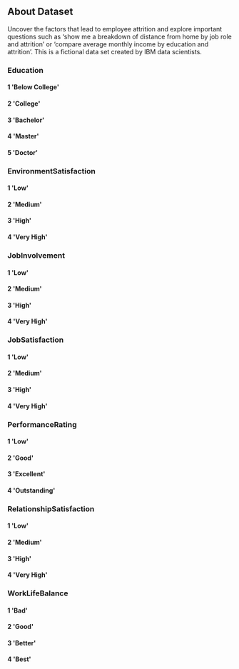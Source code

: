 ## About Dataset
Uncover the factors that lead to employee attrition and explore important questions such as ‘show me a breakdown of distance from home by job role and attrition’ or ‘compare average monthly income by education and attrition’. This is a fictional data set created by IBM data scientists.

### Education
#### 1 'Below College'
#### 2 'College'
#### 3 'Bachelor'
#### 4 'Master'
#### 5 'Doctor'

### EnvironmentSatisfaction
#### 1 'Low'
#### 2 'Medium'
#### 3 'High'
#### 4 'Very High'

### JobInvolvement
#### 1 'Low'
#### 2 'Medium'
#### 3 'High'
#### 4 'Very High'

### JobSatisfaction
#### 1 'Low'
#### 2 'Medium'
#### 3 'High'
#### 4 'Very High'

### PerformanceRating
#### 1 'Low'
#### 2 'Good'
#### 3 'Excellent'
#### 4 'Outstanding'

### RelationshipSatisfaction
#### 1 'Low'
#### 2 'Medium'
#### 3 'High'
#### 4 'Very High'

### WorkLifeBalance
#### 1 'Bad'
#### 2 'Good'
#### 3 'Better'
#### 4 'Best'
